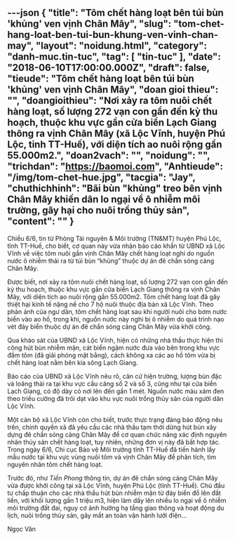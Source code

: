 ---json
{
    "title": "Tôm chết hàng loạt bên túi bùn 'khủng' ven vịnh Chân Mây",
    "slug": "tom-chet-hang-loat-ben-tui-bun-khung-ven-vinh-chan-may",
    "layout": "noidung.html",
    "category": "danh-muc.tin-tuc",
    "tag": [
        "tin-tuc"
    ],
    "date": "2018-06-10T17:00:00.000Z",
    "draft": false,
    "tieude": "Tôm chết hàng loạt bên túi bùn 'khủng' ven vịnh Chân Mây",
    "doan gioi thieu": "",
    "doangioithieu": "Nơi xảy ra tôm nuôi chết hàng loạt, số lượng 272 vạn con gần đến kỳ thu hoạch, thuộc khu vực gần cửa biển Lạch Giang thông ra vịnh Chân Mây (xã Lộc Vĩnh, huyện Phú Lộc, tỉnh TT-Huế), với diện tích ao nuôi rộng gần 55.000m2.",
    "doan2vach": "",
    "noidung": "",
    "trichdan": "https://baomoi.com",
    "Anhtieude": "/img/tom-chet-hue.jpg",
    "tacgia": "Jay",
    "chuthichhinh": "Bãi bùn \"khủng\" treo bên vịnh Chân Mây khiến dân lo ngại về ô nhiễm môi trường, gây hại cho nuôi trồng thủy sản",
    "__content__": ""
}
---
<p><span style="font-size:14px">Chiều 6/6, tin từ Ph&ograve;ng T&agrave;i nguy&ecirc;n &amp; M&ocirc;i trường (TN&amp;MT) huyện Ph&uacute; Lộc, tỉnh TT-Huế, cho biết, cơ quan n&agrave;y vừa nhận b&aacute;o c&aacute;o khẩn từ UBND x&atilde; Lộc Vĩnh về việc t&ocirc;m nu&ocirc;i gần vịnh Ch&acirc;n M&acirc;y chết h&agrave;ng loạt nghi do nguồn nước &ocirc; nhiễm thải ra từ t&uacute;i b&ugrave;n &ldquo;khủng&rdquo; thuộc dự &aacute;n đ&ecirc; chắn s&oacute;ng cảng Ch&acirc;n M&acirc;y.</span></p>

<p><span style="font-size:14px">Được biết, nơi xảy ra t&ocirc;m nu&ocirc;i chết h&agrave;ng loạt, số lượng 272 vạn con gần đến kỳ thu hoạch, thuộc khu vực gần cửa biển Lạch Giang th&ocirc;ng ra vịnh Ch&acirc;n M&acirc;y, với diện t&iacute;ch ao nu&ocirc;i rộng gần 55.000m2. T&ocirc;m chết h&agrave;ng loạt đ&atilde; g&acirc;y thiệt hại kinh tế nặng nề cho 7 hộ nu&ocirc;i thuộc địa b&agrave;n x&atilde; Lộc Vĩnh. Theo phản &aacute;nh của ngư d&acirc;n, t&ocirc;m chết h&agrave;ng loạt sau khi người nu&ocirc;i cho bơm nước biển v&agrave;o ao hồ, trong khi, nguồn nước n&agrave;y nghi bị &ocirc; nhiễm do qu&aacute; tr&igrave;nh nạo v&eacute;t đ&aacute;y biển thuộc dự &aacute;n đ&ecirc; chắn s&oacute;ng cảng Ch&acirc;n M&acirc;y vừa khởi c&ocirc;ng.</span></p>

<p><span style="font-size:14px">Qua khảo s&aacute;t của UBND x&atilde; Lộc Vĩnh, hiện c&oacute; những nh&agrave; thầu thực hiện thi c&ocirc;ng h&uacute;t b&ugrave;n nhiễm mặn, c&aacute;t biển ngậm nước đưa v&agrave;o b&ecirc;n trong khu vực đầm t&ocirc;m (đ&atilde; giải ph&oacute;ng mặt bằng), c&aacute;ch kh&ocirc;ng xa c&aacute;c ao hồ t&ocirc;m vừa bị chết h&agrave;ng loạt nằm b&ecirc;n kia s&ocirc;ng Lạch Giang.</span></p>

<p><span style="font-size:14px">B&aacute;o c&aacute;o của UBND x&atilde; Lộc Vĩnh n&ecirc;u r&otilde;, căn cứ hiện trường, lượng b&ugrave;n đặc v&agrave; lo&atilde;ng thải ra tại khu vực cầu cảng số 2 v&agrave; số 3, cũng như tại cửa biển Lạch Giang, c&oacute; độ d&agrave;y c&oacute; nơi l&ecirc;n đến gần 1 m&eacute;t. Nguồn nước m&agrave;u x&aacute;m đen theo triều cường đ&atilde; tr&ocirc;i dạt v&agrave;o khu vực nu&ocirc;i trồng thủy sản của người d&acirc;n Lộc Vĩnh.</span></p>

<p><span style="font-size:14px">Một c&aacute;n bộ x&atilde; Lộc Vĩnh c&ograve;n cho biết, trước thực trạng đ&aacute;ng b&aacute;o động n&ecirc;u tr&ecirc;n, ch&iacute;nh quyền x&atilde; đ&atilde; y&ecirc;u cầu c&aacute;c nh&agrave; thầu tạm thời dừng h&uacute;t b&ugrave;n x&acirc;y dựng đ&ecirc; chắn s&oacute;ng cảng Ch&acirc;n M&acirc;y để cơ quan chức năng x&aacute;c định nguy&ecirc;n nh&acirc;n thủy sản chết h&agrave;ng loạt, tuy nhi&ecirc;n, những đơn vị n&agrave;y đ&atilde; bất hợp t&aacute;c. Trong ng&agrave;y 6/6, Chi cục Bảo vệ M&ocirc;i trường tỉnh TT-Huế đ&atilde; tiến h&agrave;nh lấy mẫu nước tại khu vực v&ugrave;ng nu&ocirc;i t&ocirc;m v&agrave; vịnh Ch&acirc;n M&acirc;y để ph&acirc;n t&iacute;ch, t&igrave;m nguy&ecirc;n nh&acirc;n t&ocirc;m chết h&agrave;ng loạt.</span></p>

<p><span style="font-size:14px">Trước đ&oacute;, như&nbsp;<em>Tiền Phong</em>&nbsp;th&ocirc;ng tin, dự &aacute;n đ&ecirc; chắn s&oacute;ng cảng Ch&acirc;n M&acirc;y vừa được khởi c&ocirc;ng tại x&atilde; Lộc Vĩnh, huyện Ph&uacute; Lộc (tỉnh TT-Huế). Chủ đầu tư chấp thuận cho c&aacute;c nh&agrave; thầu h&uacute;t b&ugrave;n nhiễm mặn từ đ&aacute;y biển đổ l&ecirc;n đất liền, với khối lượng gần 1 triệu m3, hiện l&agrave;m dấy l&ecirc;n nhiều lo ngại về &ocirc; nhiễm m&ocirc;i trường đất đai, nguy cơ ảnh hưởng hạ tầng giao th&ocirc;ng v&agrave; hoạt động du lịch, nu&ocirc;i trồng thủy sản, g&acirc;y mất an to&agrave;n vận h&agrave;nh lưới điện&hellip;</span></p>

<p><span style="font-size:14px">Ngọc Văn</span></p>
